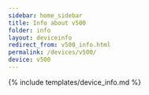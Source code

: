 ```yaml
---
sidebar: home_sidebar
title: Info about v500
folder: info
layout: deviceinfo
redirect_from: v500_info.html
permalink: /devices/v500/
device: v500
---
```

{% include templates/device_info.md %}
